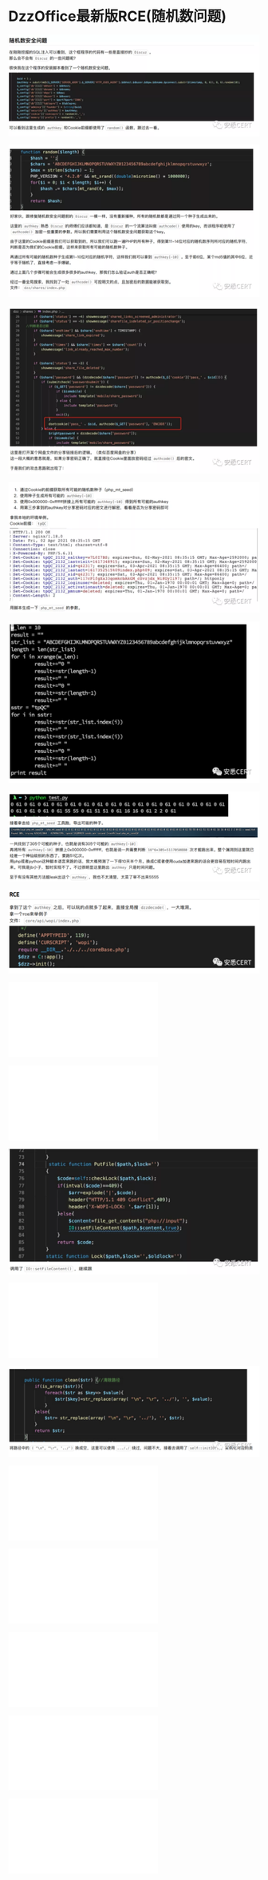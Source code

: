 # DzzOffice最新版RCE(随机数问题)
![](2021.4.9%20HVV%20%20%E6%83%85%E6%8A%A5%E5%85%B1%E4%BA%AB/1_640wx_fmt%3Dpng%26tp%3Dwebp%26wxfrom%3D5%26wx_lazy%3D1%26wx_co%3D1.webp)

![](2021.4.9%20HVV%20%20%E6%83%85%E6%8A%A5%E5%85%B1%E4%BA%AB/2_640wx_fmt%3Dpng%26tp%3Dwebp%26wxfrom%3D5%26wx_lazy%3D1%26wx_co%3D1.webp)

![](2021.4.9%20HVV%20%20%E6%83%85%E6%8A%A5%E5%85%B1%E4%BA%AB/3_640wx_fmt%3Dpng%26tp%3Dwebp%26wxfrom%3D5%26wx_lazy%3D1%26wx_co%3D1.webp)

![](2021.4.9%20HVV%20%20%E6%83%85%E6%8A%A5%E5%85%B1%E4%BA%AB/4_640wx_fmt%3Dpng%26tp%3Dwebp%26wxfrom%3D5%26wx_lazy%3D1%26wx_co%3D1.webp)

![](2021.4.9%20HVV%20%20%E6%83%85%E6%8A%A5%E5%85%B1%E4%BA%AB/640wx_fmt%3Dpng%26tp%3Dwebp%26wxfrom%3D5%26wx_lazy%3D1%26wx_co%3D1.png)

![](2021.4.9%20HVV%20%20%E6%83%85%E6%8A%A5%E5%85%B1%E4%BA%AB/1_640wx_fmt%3Dpng%26tp%3Dwebp%26wxfrom%3D5%26wx_lazy%3D1%26wx_co%3D1.png)

![](2021.4.9%20HVV%20%20%E6%83%85%E6%8A%A5%E5%85%B1%E4%BA%AB/2_640wx_fmt%3Dpng%26tp%3Dwebp%26wxfrom%3D5%26wx_lazy%3D1%26wx_co%3D1.png)

![](2021.4.9%20HVV%20%20%E6%83%85%E6%8A%A5%E5%85%B1%E4%BA%AB/640wx_fmt%3Dpng%26tp%3Dwebp%26wxfrom%3D5%26wx_lazy%3D1%26wx_co%3D1.dat)

![](2021.4.9%20HVV%20%20%E6%83%85%E6%8A%A5%E5%85%B1%E4%BA%AB/1_640wx_fmt%3Dpng%26tp%3Dwebp%26wxfrom%3D5%26wx_lazy%3D1%26wx_co%3D1.dat)

![](2021.4.9%20HVV%20%20%E6%83%85%E6%8A%A5%E5%85%B1%E4%BA%AB/5_640wx_fmt%3Dpng%26tp%3Dwebp%26wxfrom%3D5%26wx_lazy%3D1%26wx_co%3D1.webp)

![](2021.4.9%20HVV%20%20%E6%83%85%E6%8A%A5%E5%85%B1%E4%BA%AB/2_640wx_fmt%3Dpng%26tp%3Dwebp%26wxfrom%3D5%26wx_lazy%3D1%26wx_co%3D1.dat)

![](2021.4.9%20HVV%20%20%E6%83%85%E6%8A%A5%E5%85%B1%E4%BA%AB/3_640wx_fmt%3Dpng%26tp%3Dwebp%26wxfrom%3D5%26wx_lazy%3D1%26wx_co%3D1.png)

![](2021.4.9%20HVV%20%20%E6%83%85%E6%8A%A5%E5%85%B1%E4%BA%AB/3_640wx_fmt%3Dpng%26tp%3Dwebp%26wxfrom%3D5%26wx_lazy%3D1%26wx_co%3D1.dat)

![](2021.4.9%20HVV%20%20%E6%83%85%E6%8A%A5%E5%85%B1%E4%BA%AB/4_640wx_fmt%3Dpng%26tp%3Dwebp%26wxfrom%3D5%26wx_lazy%3D1%26wx_co%3D1.dat)

![](2021.4.9%20HVV%20%20%E6%83%85%E6%8A%A5%E5%85%B1%E4%BA%AB/5_640wx_fmt%3Dpng%26tp%3Dwebp%26wxfrom%3D5%26wx_lazy%3D1%26wx_co%3D1.dat)

![](2021.4.9%20HVV%20%20%E6%83%85%E6%8A%A5%E5%85%B1%E4%BA%AB/6_640wx_fmt%3Dpng%26tp%3Dwebp%26wxfrom%3D5%26wx_lazy%3D1%26wx_co%3D1.dat)

![](2021.4.9%20HVV%20%20%E6%83%85%E6%8A%A5%E5%85%B1%E4%BA%AB/7_640wx_fmt%3Dpng%26tp%3Dwebp%26wxfrom%3D5%26wx_lazy%3D1%26wx_co%3D1.dat)